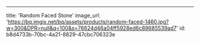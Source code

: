 ---
title: 'Random Faced Stone'
image_url: 'https://bq.imgix.net/bq/assets/products/random-faced-1460.jpg?w=300&DPR=null&q=100&s=76624d46a04ff5928ed6c89685539ad7'
id: b8d4733b-70bc-4a21-8829-47cbc706323e
